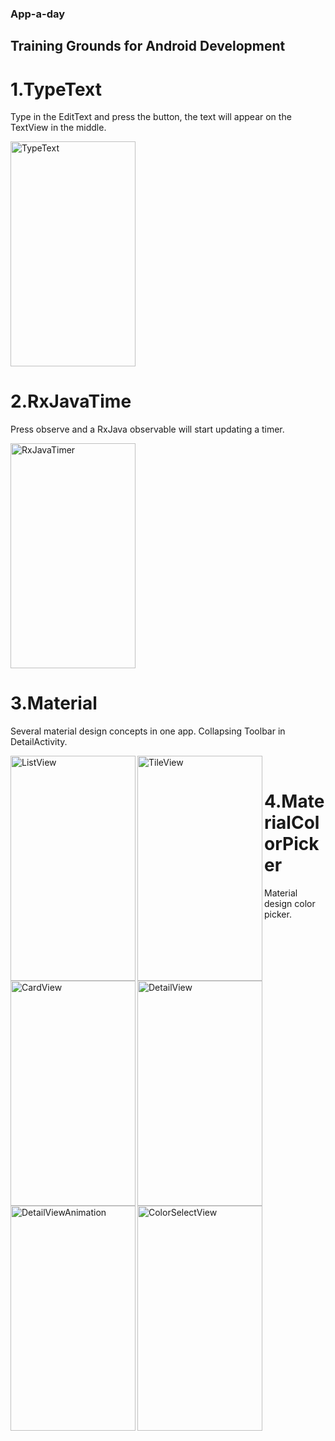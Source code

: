 ### App-a-day

## Training Grounds for Android Development

# 1.TypeText

Type in the EditText and press the button, the text will appear on the TextView in the middle. 

<img src="https://github.com/kstoyanov5/App-a-day/blob/master/screenshots/1.TypeText.png" alt="TypeText" class="inline" width="200px" height ="360px">

# 2.RxJavaTime

Press observe and a RxJava observable will start updating a timer. 

<img src="https://github.com/kstoyanov5/App-a-day/blob/master/screenshots/2.RxJavaTime.png" alt="RxJavaTimer" class="inline" width="200px" height ="360px">


# 3.Material

Several material design concepts in one app. Collapsing Toolbar in DetailActivity.

<img src="https://github.com/kstoyanov5/App-a-day/blob/master/screenshots/3.MaterialPhotos/1.ListView.png" alt="ListView" class="inline" width="200px" height ="360px" align="left">
<img src="https://github.com/kstoyanov5/App-a-day/blob/master/screenshots/3.MaterialPhotos/2.TileView.png" alt="TileView" class="inline" width="200px" height ="360px" align="left">
<img src="https://github.com/kstoyanov5/App-a-day/blob/master/screenshots/3.MaterialPhotos/3.CardView.png" alt="CardView" class="inline" width="200px" height ="360px" align="left">

<img src="https://github.com/kstoyanov5/App-a-day/blob/master/screenshots/3.MaterialPhotos/4.DetailView.png" alt="DetailView" class="inline" width="200px" height ="360px" align="left">
<img src="https://github.com/kstoyanov5/App-a-day/blob/master/screenshots/3.MaterialPhotos/5.DetailViewAnimation.gif" alt="DetailViewAnimation" class="inline" width="200px" height ="360px" align="left"> <br/>     


# 4.MaterialColorPicker

Material design color picker. 

<img src="https://github.com/kstoyanov5/App-a-day/blob/master/screenshots/4.MaterialColorPickerPhotos/1.ColorSelectView.png" alt="ColorSelectView" width="200px" height ="360px" align="left">
